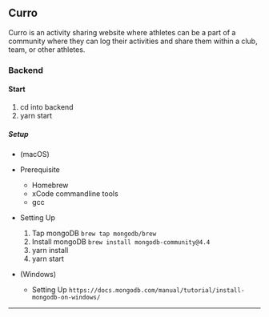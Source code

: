 ## Curro
Curro is an activity sharing website where athletes can be a part of a community where they can log their activities and share them within a club, team, or other athletes.
### Backend 
#### Start
1. cd into backend
2. yarn start

##### Setup
-  (macOS)
  * Prerequisite
    - Homebrew 
    - xCode commandline tools
    - gcc

  * Setting Up
    1. Tap mongoDB `brew tap mongodb/brew`
    2. Install mongoDB `brew install mongodb-community@4.4`
    3. yarn install
    4. yarn start

  * (Windows)
    - Setting Up `https://docs.mongodb.com/manual/tutorial/install-mongodb-on-windows/`
---

